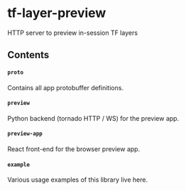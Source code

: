 # tf-layer-preview

HTTP server to preview in-session TF layers

## Contents

#### `proto`

Contains all app protobuffer definitions.

#### `preview`

Python backend (tornado HTTP / WS) for the preview app.

#### `preview-app`

React front-end for the browser preview app.

#### `example`

Various usage examples of this library live here.
